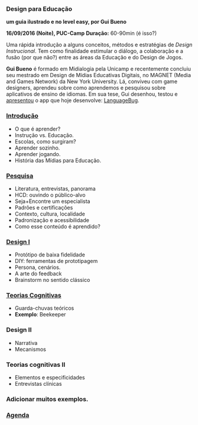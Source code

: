 ### Design para Educação
**um guia ilustrado e no level easy, por Gui Bueno**

**16/09/2016 (Noite), PUC-Camp**
**Duração:** 60-90min (é isso?)

Uma rápida introdução a alguns conceitos, métodos e estratégias de *Design Instrucional*. Tem como finalidade estimular o diálogo, a colaboração e a fusão (por que não?) entre as áreas da Educação e do Design de Jogos.

**Gui Bueno** é formado em Midialogia pela Unicamp e recentemente concluiu seu mestrado em Design de Mídias Educativas Digitais, no MAGNET (Media and Games Network) da New York University. Lá, conviveu com game designers, aprendeu sobre como aprendemos e pesquisou sobre aplicativos de ensino de idiomas. Em sua tese, Gui desenhou, testou e [apresentou](https://www.youtube.com/watch?v=DGmgGfFZpQo) o app que hoje desenvolve: [LanguageBug](http://guibueno.github.io/).

### [Introdução](intro.md)

* O que é aprender?
* Instrução vs. Educação.
* Escolas, como surgiram?
* Aprender sozinho.
* Aprender jogando.
* História das Mídias para Educação.

### [Pesquisa](pesquisa.md)

* Literatura, entrevistas, panorama
* HCD: ouvindo o público-alvo
* Seja+Encontre um especialista
* Padrões e certificações
* Contexto, cultura, localidade
* Padronização e acessibilidade
* Como esse conteúdo é aprendido?

### [Design I](design-i.md)

* Protótipo de baixa fidelidade
* DIY: ferramentas de prototipagem
* Persona, cenários.
* A arte do feedback
* Brainstorm no sentido clássico

### [Teorias Cognitivas](cogsci.md)

* Guarda-chuvas teóricos
* **Exemplo**: Beekeeper

### Design II

* Narrativa
* Mecanismos

### Teorias cognitivas II

* Elementos e especificidades
* Entrevistas clínicas

### Adicionar muitos exemplos.

### [Agenda](agenda.md)
